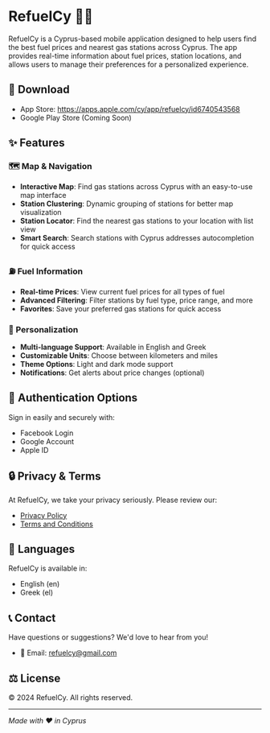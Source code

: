 # RefuelCy 🚗⛽

RefuelCy is a Cyprus-based mobile application designed to help users find the best fuel prices and nearest gas stations across Cyprus. The app provides real-time information about fuel prices, station locations, and allows users to manage their preferences for a personalized experience.

## 📱 Download

- App Store: https://apps.apple.com/cy/app/refuelcy/id6740543568
- Google Play Store (Coming Soon)

## ✨ Features

### 🗺️ Map & Navigation
- **Interactive Map**: Find gas stations across Cyprus with an easy-to-use map interface
- **Station Clustering**: Dynamic grouping of stations for better map visualization
- **Station Locator**: Find the nearest gas stations to your location with list view
- **Smart Search**: Search stations with Cyprus addresses autocompletion for quick access

### ⛽ Fuel Information
- **Real-time Prices**: View current fuel prices for all types of fuel
- **Advanced Filtering**: Filter stations by fuel type, price range, and more
- **Favorites**: Save your preferred gas stations for quick access

### 🎯 Personalization
- **Multi-language Support**: Available in English and Greek
- **Customizable Units**: Choose between kilometers and miles
- **Theme Options**: Light and dark mode support
- **Notifications**: Get alerts about price changes (optional)

## 🔐 Authentication Options

Sign in easily and securely with:
- Facebook Login
- Google Account
- Apple ID

## 🔒 Privacy & Terms

At RefuelCy, we take your privacy seriously. Please review our:

- [Privacy Policy](PRIVACY_POLICY.md)
- [Terms and Conditions](TERMS_AND_CONDITIONS.md)

## 💬 Languages

RefuelCy is available in:
- English (en)
- Greek (el)

## 📞 Contact

Have questions or suggestions? We'd love to hear from you!

- 📧 Email: refuelcy@gmail.com

## ⚖️ License

© 2024 RefuelCy. All rights reserved.

---

*Made with ❤️ in Cyprus*
